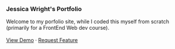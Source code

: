 <!-- Improved compatibility of back to top link: See: https://github.com/othneildrew/Best-README-Template/pull/73 -->
<a id="readme-top"></a>
<!--
*** Thanks for checking out the Best-README-Template. If you have a suggestion
*** that would make this better, please fork the repo and create a pull request
*** or simply open an issue with the tag "enhancement".
*** Don't forget to give the project a star!
*** Thanks again! Now go create something AMAZING! :D
-->




<!-- PROJECT LOGO -->
<br />
<div align="left">

<h3 align="left">Jessica Wright's Portfolio</h3>

  <p align="left">
    Welcome to my porfolio site, while I coded this myself from scratch (primarily for a FrontEnd Web dev course). 
    <br />
    <br />
    <a href="https://saltyjess.github.io/portfolio/">View Demo</a>
    ·
    <a href="https://github.com/saltyjess/portfolio/issues/new?labels=enhancement&template=feature-request---.md">Request Feature</a>
  </p>
</div>

